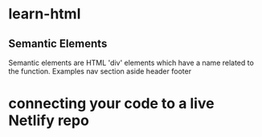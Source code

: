
# learn-html
## Semantic Elements
Semantic elements are HTML 'div' elements which have a name related to the function.
Examples
	nav
	section
	aside
	header
	footer


# connecting your code to a live Netlify repo
